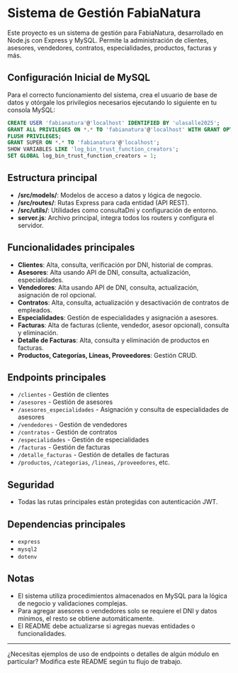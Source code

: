 # Sistema de Gestión FabiaNatura

Este proyecto es un sistema de gestión para FabiaNatura, desarrollado en Node.js con Express y MySQL. Permite la administración de clientes, asesores, vendedores, contratos, especialidades, productos, facturas y más.

## Configuración Inicial de MySQL

Para el correcto funcionamiento del sistema, crea el usuario de base de datos y otórgale los privilegios necesarios ejecutando lo siguiente en tu consola MySQL:

```sql
CREATE USER 'fabianatura'@'localhost' IDENTIFIED BY 'ulasalle2025';
GRANT ALL PRIVILEGES ON *.* TO 'fabianatura'@'localhost' WITH GRANT OPTION;
FLUSH PRIVILEGES;
GRANT SUPER ON *.* TO 'fabianatura'@'localhost';
SHOW VARIABLES LIKE 'log_bin_trust_function_creators';
SET GLOBAL log_bin_trust_function_creators = 1;
```

## Estructura principal

- **/src/models/**: Modelos de acceso a datos y lógica de negocio.
- **/src/routes/**: Rutas Express para cada entidad (API REST).
- **/src/utils/**: Utilidades como consultaDni y configuración de entorno.
- **server.js**: Archivo principal, integra todos los routers y configura el servidor.

## Funcionalidades principales

- **Clientes**: Alta, consulta, verificación por DNI, historial de compras.
- **Asesores**: Alta usando API de DNI, consulta, actualización, especialidades.
- **Vendedores**: Alta usando API de DNI, consulta, actualización, asignación de rol opcional.
- **Contratos**: Alta, consulta, actualización y desactivación de contratos de empleados.
- **Especialidades**: Gestión de especialidades y asignación a asesores.
- **Facturas**: Alta de facturas (cliente, vendedor, asesor opcional), consulta y eliminación.
- **Detalle de Facturas**: Alta, consulta y eliminación de productos en facturas.
- **Productos, Categorías, Líneas, Proveedores**: Gestión CRUD.

## Endpoints principales

- `/clientes` - Gestión de clientes
- `/asesores` - Gestión de asesores
- `/asesores_especialidades` - Asignación y consulta de especialidades de asesores
- `/vendedores` - Gestión de vendedores
- `/contratos` - Gestión de contratos
- `/especialidades` - Gestión de especialidades
- `/facturas` - Gestión de facturas
- `/detalle_facturas` - Gestión de detalles de facturas
- `/productos`, `/categorias`, `/lineas`, `/proveedores`, etc.

## Seguridad
- Todas las rutas principales están protegidas con autenticación JWT.

## Dependencias principales
- `express`
- `mysql2`
- `dotenv`

## Notas
- El sistema utiliza procedimientos almacenados en MySQL para la lógica de negocio y validaciones complejas.
- Para agregar asesores o vendedores solo se requiere el DNI y datos mínimos, el resto se obtiene automáticamente.
- El README debe actualizarse si agregas nuevas entidades o funcionalidades.

---
¿Necesitas ejemplos de uso de endpoints o detalles de algún módulo en particular? Modifica este README según tu flujo de trabajo.

